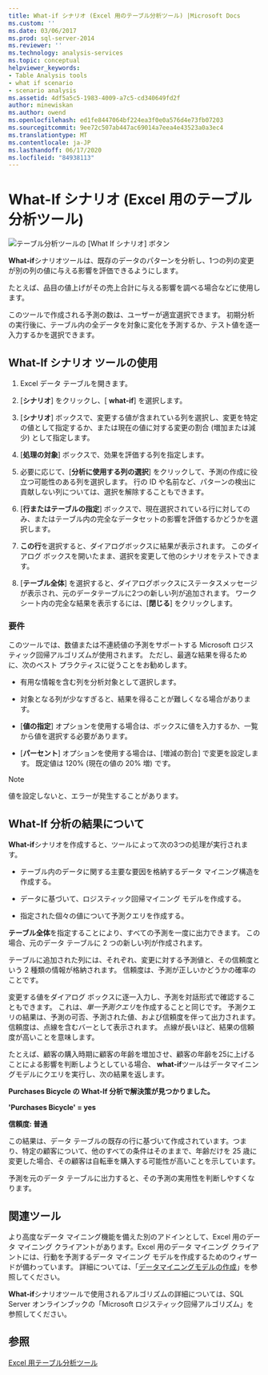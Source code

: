 ```yaml
---
title: What-if シナリオ (Excel 用のテーブル分析ツール) |Microsoft Docs
ms.custom: ''
ms.date: 03/06/2017
ms.prod: sql-server-2014
ms.reviewer: ''
ms.technology: analysis-services
ms.topic: conceptual
helpviewer_keywords:
- Table Analysis tools
- what if scenario
- scenario analysis
ms.assetid: 4df5a5c5-1983-4009-a7c5-cd340649fd2f
author: minewiskan
ms.author: owend
ms.openlocfilehash: ed1fe8447064bf224ea3f0e0a576d4e73fb07203
ms.sourcegitcommit: 9ee72c507ab447ac69014a7eea4e43523a0a3ec4
ms.translationtype: MT
ms.contentlocale: ja-JP
ms.lasthandoff: 06/17/2020
ms.locfileid: "84938113"
---
```

# <a name="what-if-scenario-table-analysis-tools-for-excel"></a>What-If シナリオ (Excel 用のテーブル分析ツール)
  ![テーブル分析ツールの [What If シナリオ] ボタン](media/tat-whatif.gif "テーブル分析ツールの [What If シナリオ] ボタン")

 **What-if**シナリオツールは、既存のデータのパターンを分析し、1つの列の変更が別の列の値に与える影響を評価できるようにします。

 たとえば、品目の値上げがその売上合計に与える影響を調べる場合などに使用します。

 このツールで作成される予測の数は、ユーザーが適宜選択できます。 初期分析の実行後に、テーブル内の全データを対象に変化を予測するか、テスト値を逐一入力するかを選択できます。

## <a name="using-the-what-if-scenario-tool"></a>What-If シナリオ ツールの使用

1.  Excel データ テーブルを開きます。

2.  [**シナリオ**] をクリックし、[ **what-if**] を選択します。

3.  [**シナリオ**] ボックスで、変更する値が含まれている列を選択し、変更を特定の値として指定するか、または現在の値に対する変更の割合 (増加または減少) として指定します。

4.  [**処理の対象**] ボックスで、効果を評価する列を指定します。

5.  必要に応じて、[**分析に使用する列の選択**] をクリックして、予測の作成に役立つ可能性のある列を選択します。 行の ID や名前など、パターンの検出に貢献しない列については、選択を解除することもできます。

6.  [**行またはテーブルの指定**] ボックスで、現在選択されている行に対してのみ、またはテーブル内の完全なデータセットの影響を評価するかどうかを選択します。

7.  **この行**を選択すると、ダイアログボックスに結果が表示されます。 このダイアログ ボックスを開いたまま、選択を変更して他のシナリオをテストできます。

8.  [**テーブル全体**] を選択すると、ダイアログボックスにステータスメッセージが表示され、元のデータテーブルに2つの新しい列が追加されます。 ワークシート内の完全な結果を表示するには、[**閉じる**] をクリックします。

### <a name="requirements"></a>要件
 このツールでは、数値または不連続値の予測をサポートする Microsoft ロジスティック回帰アルゴリズムが使用されます。 ただし、最適な結果を得るために、次のベスト プラクティスに従うことをお勧めします。

-   有用な情報を含む列を分析対象として選択します。

-   対象となる列が少なすぎると、結果を得ることが難しくなる場合があります。

-   [**値の指定**] オプションを使用する場合は、ボックスに値を入力するか、一覧から値を選択する必要があります。

-   [**パーセント**] オプションを使用する場合は、[増減の割合] で変更を設定します。 既定値は 120% (現在の値の 20% 増) です。

> [!NOTE]
>  値を設定しないと、エラーが発生することがあります。

## <a name="understanding-the-results-of-what-if-analysis"></a>What-If 分析の結果について
 **What-if**シナリオを作成すると、ツールによって次の3つの処理が実行されます。

-   テーブル内のデータに関する主要な要因を格納するデータ マイニング構造を作成する。

-   データに基づいて、ロジスティック回帰マイニング モデルを作成する。

-   指定された個々の値について予測クエリを作成する。

 **テーブル全体**を指定することにより、すべての予測を一度に出力できます。 この場合、元のデータ テーブルに 2 つの新しい列が作成されます。

 テーブルに追加された列には、それぞれ、変更に対する予測値と、その信頼度という 2 種類の情報が格納されます。 信頼度は、予測が正しいかどうかの確率のことです。

 変更する値をダイアログ ボックスに逐一入力し、予測を対話形式で確認することもできます。 これは、*単一予測クエリ*を作成することと同じです。 予測クエリの結果は、予測の可否、予測された値、および信頼度を伴って出力されます。 信頼度は、点線を含むバーとして表示されます。 点線が長いほど、結果の信頼度が高いことを意味します。

 たとえば、顧客の購入時期に顧客の年齢を増加させ、顧客の年齢を25に上げることによる影響を判断しようとしている場合、 **what-if**ツールはデータマイニングモデルにクエリを実行し、次の結果を返します。

 **Purchases Bicycle の What-If 分析で解決策が見つかりました。**

 **'Purchases Bicycle' = yes**

 **信頼度: 普通**

 この結果は、データ テーブルの既存の行に基づいて作成されています。つまり、特定の顧客について、他のすべての条件はそのままで、年齢だけを 25 歳に変更した場合、その顧客は自転車を購入する可能性が高いことを示しています。

 予測を元のデータ テーブルに出力すると、その予測の実用性を判断しやすくなります。

## <a name="related-tools"></a>関連ツール
 より高度なデータ マイニング機能を備えた別のアドインとして、Excel 用のデータ マイニング クライアントがあります。Excel 用のデータ マイニング クライアントには、行動を予測するデータ マイニング モデルを作成するためのウィザードが備わっています。 詳細については、「[データマイニングモデルの作成](creating-a-data-mining-model.md)」を参照してください。

 **What-if**シナリオツールで使用されるアルゴリズムの詳細については、SQL Server オンラインブックの「Microsoft ロジスティック回帰アルゴリズム」を参照してください。

## <a name="see-also"></a>参照
 [Excel 用テーブル分析ツール](table-analysis-tools-for-excel.md)


